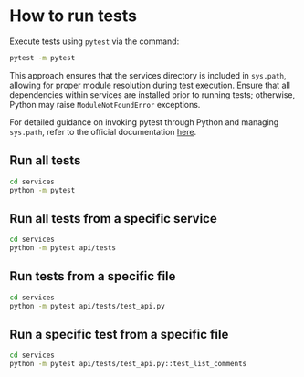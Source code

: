 # How to run tests
Execute tests using `pytest` via the command:

```sh
pytest -m pytest
```

This approach ensures that the services directory is included in `sys.path`, allowing for proper module resolution during test execution. Ensure that all dependencies within services are installed prior to running tests; otherwise, Python may raise `ModuleNotFoundError` exceptions.

For detailed guidance on invoking pytest through Python and managing `sys.path`, refer to the official documentation [here](https://docs.pytest.org/en/stable/how-to/usage.html#calling-pytest-through-python-m-pytest).

## Run all tests
```sh
cd services
python -m pytest 
```

## Run all tests from a specific service
```sh
cd services
python -m pytest api/tests
```

## Run tests from a specific file
```sh
cd services
python -m pytest api/tests/test_api.py
```

## Run a specific test from a specific file
```sh
cd services
python -m pytest api/tests/test_api.py::test_list_comments
```
